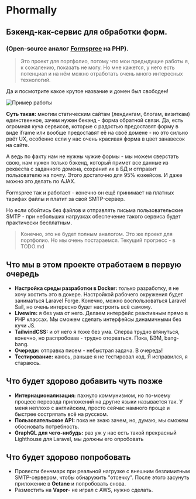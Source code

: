 # Phormally

## Бэкенд-как-сервис для обработки форм.

### (Open-source аналог [Formspree](https://formspree.io/) на PHP).

> Это проект для портфолио, потому что мои предыдущие работы я, к сожалению, показать не могу. Но мне кажется, у него есть потенциал и на нём можно отработать очень много интересных технологий.

Да и посмотрите какое крутое название и домен был свободен!

![Пример работы](https://stately-cupcake-b0602a.netlify.app/phormally_example.png)

**Суть такая:** многим статическим сайтам (лендингам, блогам, визиткам) единственное, зачем нужен бекэнд - форма обратной связи. Да, есть огромная куча сервисов, которые с радостью предоставят форму в виде iframe или вообще предоставят её на своё домене - но это сильно рвёт UX, особенно если у нас очень красивая форма в цвет занавесок на сайте.

А ведь по факту нам не нужны чужие формы - мы можем сверстать свою, нам нужен только бэкенд, который примет все данные из реквеста с заданного домена, сохранит их в БД и отправит пользователю на почту. Этого достаточно для 95% юзкейсов. И даже можно это делать по AJAX.

Formspree так и работает - конечно он ещё принимает на платных тарифах файлы и платит за свой SMTP-сервер.

Но если обойтись без файлов и отправлять письма пользовательские SMTP - при небольших нагрузках обеспечение такого сервиса будет практически бесплатным.

> Конечно, это не будет полным аналогом. Это же проект для портфолио. Но мы очень постараемся.
> Текущий прогресс - в TODO.md

## Что мы в этом проекте отработаем в первую очередь

-   **Настройка среды разработки в Docker:** только разработку, я не хочу хостить это в докере. Настройкой рабочего окружения будет заниматься Laravel Forge. Конечно, можно воспользоваться Laravel Sail, но очень интересно будет настроить всё самому.
-   **Livewire:** я без ума от него. Делаем интерфейс реактивным прямо в PHP классах. Мы сможем сделать интерфейсы динамичными без кучи JS.
-   **TailwindCSS:** и от него я тоже без ума. Сперва трудно втянуться, конечно, но распробовав - трудно оторваться. Пока, БЭМ, bang-bang.
-   **Очереди:** отправка писем - небыстрая задача. В очередь!
-   **Тестирование:** каюсь, раньше я не тестировал код. Я исправился, я стараюсь.

## Что будет здорово добавить чуть позже

-   **Интернационализация:** пахнуло коммунизмом, но по-моему процесс перевода приложений на другие языки называется так. У меня неплохо с английским, просто сейчас намного проще и быстрее состряпать всё на русском.
-   **Пользовательское API:** пока не знаю зачем, но, думаю, мы сможем обосновать потребность.
-   **GraphQL для чего-нибудь:** раз уж у нас есть такой прекрасный Lighthouse для Laravel, мы должны его опробовать

## Что будет здорово попробовать

-   Провести бенчмарк при реальной нагрузке с внешним безлимитным SMTP-сервером, чтобы обнаружить "отсечку". После этого засунуть приложение в **Octane** и попробовать снова.
-   Разместить на **Vapor**- не играл с AWS, нужно сделать.
